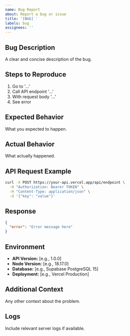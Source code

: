 ```yaml
---
name: Bug Report
about: Report a bug or issue
title: '[BUG] '
labels: bug
assignees: ''
---
```


## Bug Description
A clear and concise description of the bug.

## Steps to Reproduce
1. Go to '...'
2. Call API endpoint '...'
3. With request body '...'
4. See error

## Expected Behavior
What you expected to happen.

## Actual Behavior
What actually happened.

## API Request Example
```bash
curl -X POST https://your-api.vercel.app/api/endpoint \
  -H "Authorization: Bearer TOKEN" \
  -H "Content-Type: application/json" \
  -d '{"key": "value"}'
```

## Response
```json
{
  "error": "Error message here"
}
```

## Environment
- **API Version:** [e.g., 1.0.0]
- **Node Version:** [e.g., 18.17.0]
- **Database:** [e.g., Supabase PostgreSQL 15]
- **Deployment:** [e.g., Vercel Production]

## Additional Context
Any other context about the problem.

## Logs
Include relevant server logs if available.

